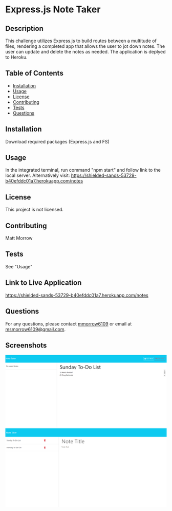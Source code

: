 
# Express.js Note Taker

## Description
This challenge utilizes Express.js to build routes between a multitude of files, rendering a completed app that allows the user to jot down notes.  The user can update and delete the notes as needed.  The application is deplyed to Heroku.

## Table of Contents
- [Installation](#installation)
- [Usage](#usage)
- [License](#license)
- [Contributing](#contributing)
- [Tests](#tests)
- [Questions](#questions)

## Installation
Download required packages (Express.js and FS)

## Usage
In the integrated terminal, run command "npm start" and follow link to the local server.  Alternatively visit: https://shielded-sands-53729-b40efddc01a7.herokuapp.com/notes

## License
This project is not licensed.

## Contributing
Matt Morrow

## Tests
See "Usage"

## Link to Live Application
https://shielded-sands-53729-b40efddc01a7.herokuapp.com/notes

## Questions
For any questions, please contact [mmorrow6109](https://github.com/mmorrow6109) or email at msmorrow6109@gmail.com.

## Screenshots
![Notes 1 Image](<Develop\Public\Assets\notes1.png>)
![Notes 2 Image](<Develop\Public\Assets\notes2.png>)